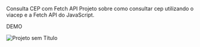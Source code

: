 Consulta CEP com Fetch API 
Projeto sobre como consultar cep utilizando o viacep e a Fetch API do JavaScript.

DEMO

![Projeto sem Título](https://user-images.githubusercontent.com/54116971/168343026-19e214aa-6ded-491c-b090-bbc372c6a812.gif)

